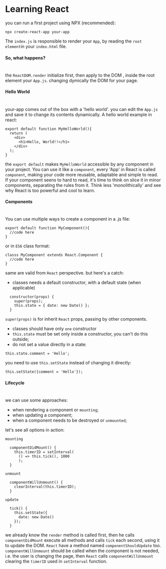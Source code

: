 # Learning React

you can run a first project using NPX (recommended):

`npx create-react-app your-app`

The `index.js` is responsible to render your `App`, by reading the `root element`in your `index.html` file.


#### So, what happens?
#
the `ReactDOM.render` initialize first, then apply to the DOM , inside the root element your `App.js`.
changing dymically the DOM for your page.

#### Hello World
#
your-app comes out of the box with a 'hello world'. you can edit the `App.js` and save it to change its contents dynamically.
A hello world example in react:

```
export default function MyHelloWorld(){
  return (
    <div> 
      <h1>Hello, World!!</h1>
    </div>
  );
}
```

the `export default` makes `MyHelloWorld` accessible by any component in your project. You can use it like a `component`, every 'App' in React is called `component`, making your code more reusable, adaptable and simple to read. If your component seens to hard to read, it's time to think on slice it in minor components, separating the rules from it. Think less 'monolithically' and see why React is too powerful and cool to learn.

#### Components
#

You can use multiple ways to create a component in a .js file:
```
export default function MyComponent(){
  //code here
}
```
or in `ES6` class format:

```
classs MyComponent extends React.Component {
  //code here
}
```

same are valid from `React` perspective. but here's a catch:

- classes needs a default constructor, with a default state (when applicable) 
```
  constructor(props) {
    super(props);
    this.state = { date: new Date() };
  }
```

`super(props)` is for inherit `React` props, passing by other components.
- classes should have only `one` constructor
- `this.state` must be set only inside a constructor, you can't do this outside;
- do not set a value directly in a state:
```
this.state.comment = 'Hello';
```

you need to use `this.setState` instead of changing it directly: 
```
this.setState({comment = 'Hello'});
```

#### Lifecycle
#
we can use some approaches:
- when rendering a component or `mounting`;
- when updating a component;
- when a component needs to be destroyed or `unmounted`;

let's see all options in action:

`mounting`
```
  componentDidMount() {
    this.timerID = setInterval(
      () => this.tick(), 1000
      );
  }
```
`unmount`
```
  componentWillUnmount() {
    clearInterval(this.timerID);
  }
```
`update`
```
  tick() {
    this.setState({
      date: new Date()
    });
  }
```

we already know the `render` method is called first, then he calls `componentDidMount` execute all methods and calls `tick` each second, using it to update the DOM.
`React` have a method named `componentShouldUpdate` too. `componentWillUnmount` should be called when the component is not needed, i.e. the user is changing the page, then `React` calls `componentWillUnmount` clearing the `timerID` used in `setInterval` function.
